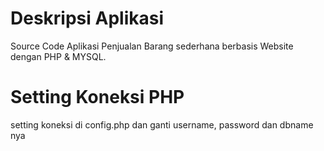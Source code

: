 # Deskripsi Aplikasi 
Source Code Aplikasi Penjualan Barang sederhana berbasis Website dengan PHP & MYSQL.

# Setting Koneksi PHP
setting koneksi di config.php dan ganti username, password dan dbname nya
